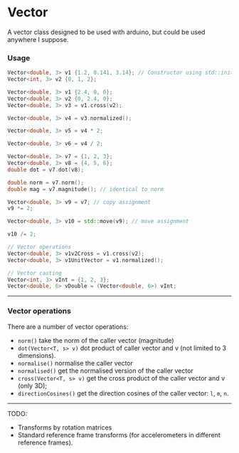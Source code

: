 # Vector

A vector class designed to be used with arduino, but could be used anywhere I suppose.
    

### Usage
```cpp
Vector<double, 3> v1 {1.2, 0.141, 3.14}; // Constructor using std::initializer_list<T>
Vector<int, 3> v2 {0, 1, 2};

Vector<double, 3> v1 {2.4, 0, 0};
Vector<double, 3> v2 {0, 2.4, 0};
Vector<double, 3> v3 = v1.cross(v2);

Vector<double, 3> v4 = v3.normalized();

Vector<double, 3> v5 = v4 * 2;

Vector<double, 3> v6 = v4 / 2;

Vector<double, 3> v7 = {1, 2, 3};
Vector<double, 3> v8 = {4, 5, 6};
double dot = v7.dot(v8);

double norm = v7.norm();
double mag = v7.magnitude(); // identical to norm

Vector<double, 3> v9 = v7; // copy assignment
v9 *= 2;

Vector<double, 3> v10 = std::move(v9); // move assignment

v10 /= 2;

// Vector operations
Vector<double, 3> v1v2Cross = v1.cross(v2);
Vector<double, 3> v1UnitVector = v1.normalized();

// Vector casting
Vector<int, 3> vInt = {1, 2, 3};
Vector<double, 6> vDouble = (Vector<double, 6>) vInt;


```

---
### Vector operations 

There are a number of vector operations:
- `norm()` take the norm of the caller vector (magnitude)
- `dot(Vector<T, s> v)` dot product of caller vector and v (not limited to 3 dimensions).
- `normalise()` normalise the caller vector
- `normalised()` get the normalised version of the caller vector
- `cross(Vector<T, s> v)` get the cross product of the caller vector and v (only 3D);
- `directionCosines()` get the direction cosines of the caller vector: `l`, `m`, `n`.

---

TODO: 
- Transforms by rotation matrices
- Standard reference frame transforms (for accelerometers in different reference frames).